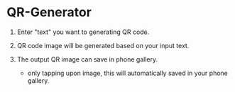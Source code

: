 # QR-Generator


1. Enter "text" you want to generating QR code.

2. QR code image will be generated based on your input text.
 
3. The output QR image can save in phone gallery.
    - only tapping upon image, this will automatically saved in your phone gallery.
